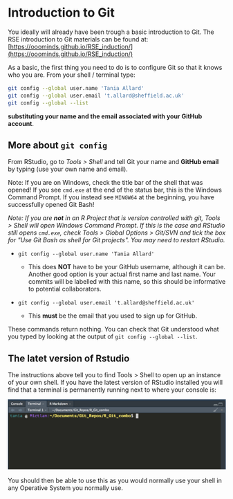 # Introduction to Git

You ideally will already have been trough a basic introduction to Git. The RSE introduction to Git materials can be found at: [https://ooominds.github.io/RSE_induction/](https://ooominds.github.io/RSE_induction/)

As a basic, the first thing you need to do is to configure Git so that it knows who you are. From your shell / terminal type:

``` bash
git config --global user.name 'Tania Allard'
git config --global user.email 't.allard@sheffield.ac.uk'
git config --global --list
```
**substituting your name and the email associated with your GitHub account**.

## More about `git config`

From RStudio, go to *Tools > Shell* and tell Git your name and **GitHub email** by typing (use your own name and email).


Note: If you are on Windows, check the title bar of the shell that was opened! If you see `cmd.exe` at the end of the status bar, this is the Windows Command Prompt. If you instead see `MINGW64` at the beginning, you have successfully opened Git Bash!

_Note: If you are **not** in an R Project that is version controlled with git, *Tools > Shell* will open Windows Command Prompt. If this is the case and RStudio still opens `cmd.exe`, check *Tools > Global Options > Git/SVN* and tick the box for "Use Git Bash as shell for Git projects". You may need to restart RStudio._

  * `git config --global user.name 'Tania Allard'`
  
    - This does __NOT__ have to be your GitHub username, although it can be. Another good option is your actual first name and last name. Your commits will be labelled with this name, so this should be informative to potential collaborators.

  * `git config --global user.email 't.allard@sheffield.ac.uk'`
  
    - This __must__ be the email that you used to sign up for GitHub.

These commands return nothing. You can check that Git understood what you typed by looking at the output of `git config --global --list`.

## The latet version of Rstudio

The instructions above tell you to find Tools > Shell to open up an instance of your own shell. If you have the latest version of RStudio installed you will find that a terminal is permanently running next to where your console is:

<img src="images/terminal.png" alt="RStudio shell" />

You should then be able to use this as you would normally use your shell in any Operative System you normally use. 
